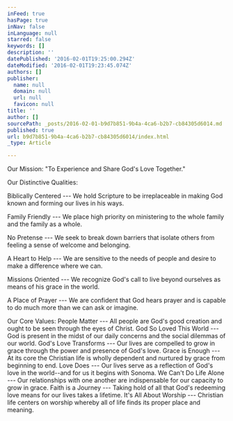 ```yaml
---
inFeed: true
hasPage: true
inNav: false
inLanguage: null
starred: false
keywords: []
description: ''
datePublished: '2016-02-01T19:25:00.294Z'
dateModified: '2016-02-01T19:23:45.074Z'
authors: []
publisher:
  name: null
  domain: null
  url: null
  favicon: null
title: ''
author: []
sourcePath: _posts/2016-02-01-b9d7b851-9b4a-4ca6-b2b7-cb84305d6014.md
published: true
url: b9d7b851-9b4a-4ca6-b2b7-cb84305d6014/index.html
_type: Article

---
```

Our Mission: "To Experience and Share God's Love Together." 

Our Distinctive Qualities: 

Biblically Centered --- We hold Scripture to be irreplaceable in making God known and forming our lives in his ways. 

Family Friendly --- We place high priority on ministering to the whole family and the family as a whole. 

No Pretense --- We seek to break down barriers that isolate others from feeling a sense of welcome and belonging. 

A Heart to Help --- We are sensitive to the needs of people and desire to make a difference where we can. 

Missions Oriented --- We recognize God's call to live beyond ourselves as means of his grace in the world. 

A Place of Prayer --- We are confident that God hears prayer and is capable to do much more than we can ask or imagine. 

Our Core Values:
People Matter --- All people are God's good creation and ought to be seen through the eyes of Christ.
God So Loved This World --- God is present in the midst of our daily concerns and the social dilemmas of our world.
God's Love Transforms --- Our lives are compelled to grow in grace through the power and presence of God's love.
Grace is Enough --- At its core the Christian life is wholly dependent and nurtured by grace from beginning to end.
Love Does --- Our lives serve as a reflection of God's love in the world--and for us it begins with Sonoma.
We Can't Do Life Alone --- Our relationships with one another are indispensable for our capacity to grow in grace.
Faith is a Journey --- Taking hold of all that God's redeeming love means for our lives takes a lifetime.
It's All About Worship --- Christian life centers on worship whereby all of life finds its proper place and meaning.
